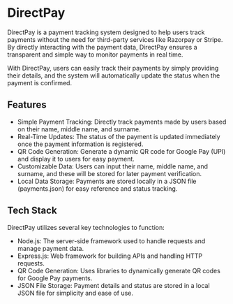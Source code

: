 # DirectPay

DirectPay is a payment tracking system designed to help users track payments without the need for third-party services like Razorpay or Stripe. By directly interacting with the payment data, DirectPay ensures a transparent and simple way to monitor payments in real time.

With DirectPay, users can easily track their payments by simply providing their details, and the system will automatically update the status when the payment is confirmed.

## Features

- Simple Payment Tracking: Directly track payments made by users based on their name, middle name, and surname.
- Real-Time Updates: The status of the payment is updated immediately once the payment information is registered.
- QR Code Generation: Generate a dynamic QR code for Google Pay (UPI) and display it to users for easy payment.
- Customizable Data: Users can input their name, middle name, and surname, and these will be stored for later payment verification.
- Local Data Storage: Payments are stored locally in a JSON file (payments.json) for easy reference and status tracking.

## Tech Stack

DirectPay utilizes several key technologies to function:

- Node.js: The server-side framework used to handle requests and manage payment data.
- Express.js: Web framework for building APIs and handling HTTP requests.
- QR Code Generation: Uses libraries to dynamically generate QR codes for Google Pay payments.
- JSON File Storage: Payment details and status are stored in a local JSON file for simplicity and ease of use.
